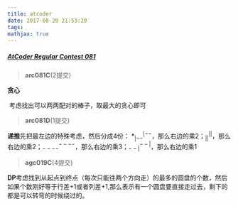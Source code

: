 ```yaml
---
title: atcoder
date: 2017-08-20 21:53:20
tags:
mathjax: true
---
```


##### [AtCoder Regular Contest 081](https://arc081.contest.atcoder.jp/)

> **arc081C**(2提交)

**贪心**

​	考虑找出可以两两配对的棒子，取最大的贪心即可

> **arc081D**(1提交)

**递推**先把最左边的特殊考虑，然后分成4份：	$*^{|-- }_{|--}$，那么右边的乘2；$^{|| }_{||}$，那么右边的乘2；$^{---- }_{-- --}$，那么右边的乘3；$^{--| }_{--|}$，那么右边的乘1

> **agc019C**(4提交)

**DP**考虑找到从起点到终点（每次只能往两个方向走）的最多的圆盘的个数，然后如果个数刚好等于行差+1或者列差+1,那么表示有一个圆盘要直接走过去，剩下的都是可以转弯的时候绕过的。